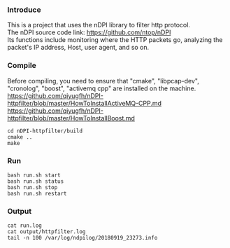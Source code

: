 ### Introduce
This is a project that uses the nDPI library to filter http protocol.   
The nDPI source code link: https://github.com/ntop/nDPI  
Its functions include monitoring where the HTTP packets go, analyzing the packet's IP address, Host, user agent, and so on.  


### Compile
Before compiling, you need to ensure that "cmake", "libpcap-dev", "cronolog", "boost", "activemq cpp" are installed on the machine.  
https://github.com/qiyugfh/nDPI-httpfilter/blob/master/HowToInstallActiveMQ-CPP.md    
https://github.com/qiyugfh/nDPI-httpfilter/blob/master/HowToInstallBoost.md    

```
cd nDPI-httpfilter/build
cmake ..
make
```

### Run
```
bash run.sh start
bash run.sh status
bash run.sh stop
bash run.sh restart
```

### Output
```
cat run.log
cat output/httpfilter.log
tail -n 100 /var/log/ndpilog/20180919_23273.info
```
